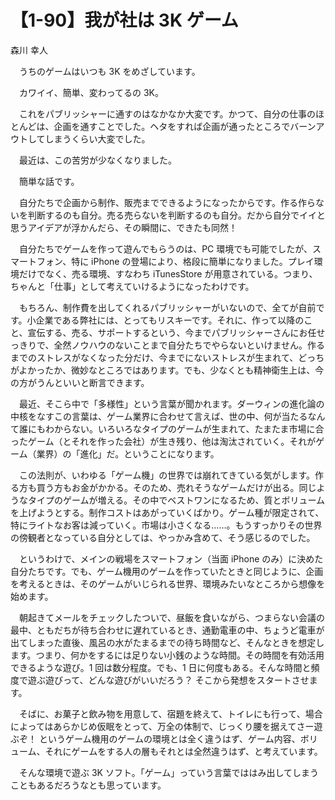 # 【1-90】我が社は 3K ゲーム

<div class="author">森川 幸人</div>

　うちのゲームはいつも 3K をめざしています。

　カワイイ、簡単、変わってるの 3K。

　これをパブリッシャーに通すのはなかなか大変です。かつて、自分の仕事のほとんどは、企画を通すことでした。ヘタをすれば企画が通ったところでバーンアウトしてしまうくらい大変でした。

　最近は、この苦労が少なくなりました。

　簡単な話です。

　自分たちで企画から制作、販売までできるようになったからです。作る作らないを判断するのも自分。売る売らないを判断するのも自分。だから自分でイイと思うアイデアが浮かんだら、その瞬間に、できたも同然！

　自分たちでゲームを作って遊んでもらうのは、PC 環境でも可能でしたが、スマートフォン、特に iPhone の登場により、格段に簡単になりました。プレイ環境だけでなく、売る環境、すなわち iTunesStore が用意されている。つまり、ちゃんと「仕事」として考えていけるようになったわけです。

　もちろん、制作費を出してくれるパブリッシャーがいないので、全てが自前です。小企業である弊社には、とってもリスキーです。それに、作って以降のこと、宣伝する、売る、サポートするという、今までパブリッシャーさんにお任せっきりで、全然ノウハウのないことまで自分たちでやらないといけません。作るまでのストレスがなくなった分だけ、今までにないストレスが生まれて、どっちがよかったか、微妙なところではあります。でも、少なくとも精神衛生上は、今の方がうんといいと断言できます。

　最近、そこら中で「多様性」という言葉が聞かれます。ダーウィンの進化論の中核をなすこの言葉は、ゲーム業界に合わせて言えば、世の中、何が当たるなんて誰にもわからない。いろいろなタイプのゲームが生まれて、たまたま市場に合ったゲーム（とそれを作った会社）が生き残り、他は淘汰されていく。それがゲーム（業界）の「進化」だ。ということになります。

　この法則が、いわゆる「ゲーム機」の世界では崩れてきている気がします。作る方も買う方もお金がかかる。そのため、売れそうなゲームだけが出る。同じようなタイプのゲームが増える。その中でベストワンになるため、質とボリュームを上げようとする。制作コストはあがっていくばかり。ゲーム種が限定されて、特にライトなお客は減っていく。市場は小さくなる……。もうすっかりその世界の傍観者となっている自分としては、やっかみ含めて、そう感じるのでした。

　というわけで、メインの戦場をスマートフォン（当面 iPhone のみ）に決めた自分たちです。でも、ゲーム機用のゲームを作っていたときと同じように、企画を考えるときは、そのゲームがいじられる世界、環境みたいなところから想像を始めます。

　朝起きてメールをチェックしたついで、昼飯を食いながら、つまらない会議の最中、ともだちが待ち合わせに遅れているとき、通勤電車の中、ちょうど電車が出てしまった直後、風呂の水がたまるまでの待ち時間など、そんなときを想定します。つまり、何かをするには足りない小銭のような時間。その時間を有効活用できるような遊び。1 回は数分程度。でも、1 日に何度もある。そんな時間と頻度で遊ぶ遊びって、どんな遊びがいいだろう？ そこから発想をスタートさせます。

　そばに、お菓子と飲み物を用意して、宿題を終えて、トイレにも行って、場合によってはあらかじめ仮眠をとって、万全の体制で、じっくり腰を据えてさー遊ぶぞ！ というゲーム機用のゲームの環境とは全く違うはず、ゲーム内容、ボリューム、それにゲームをする人の層もそれとは全然違うはず、と考えています。

　そんな環境で遊ぶ 3K ソフト。「ゲーム」っていう言葉でははみ出してしまうこともあるだろうなとも思っています。
